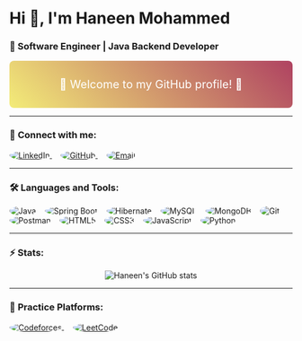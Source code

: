 # Hi 👋, I'm Haneen Mohammed

### 🚀 Software Engineer | Java Backend Developer

<div style="background: linear-gradient(45deg, #f3ec78, #af4261); padding: 10px; border-radius: 8px;">
  <p style="font-size: 20px; color: white; text-align: center;">
    🌟 Welcome to my GitHub profile! 🌟
  </p>
</div>

---

### 💬 **Connect with me:**

<p align="left">
  <a href="https://linkedin.com/in/haneenmohamed" target="_blank">
    <img align="center" src="https://img.shields.io/badge/-Haneen%20Mohammed-blue?style=flat-round&logo=linkedin&logoColor=white" alt="LinkedIn" style="border-radius: 50%;"/>
  </a>&nbsp;&nbsp;&nbsp;
  <a href="https://github.com/Ho0nn" target="_blank">
    <img align="center" src="https://img.shields.io/badge/GitHub-Ho0nn-black?style=flat-round&logo=github&logoColor=white" alt="GitHub" style="border-radius: 50%;"/>
  </a>&nbsp;&nbsp;&nbsp;
  <a href="mailto:haneen.m.elfeky@gmail.com" target="_blank">
    <img align="center" src="https://img.shields.io/badge/Email-haneen.m.elfeky@gmail.com-red?style=flat-round&logo=gmail&logoColor=white" alt="Email" style="border-radius: 50%;"/>
  </a>
</p>

---

### 🛠️ **Languages and Tools:**

<p align="left">
  <img src="https://img.shields.io/badge/Java-ED8B00?style=flat-round&logo=java&logoColor=white" alt="Java" style="border-radius: 50%;"/>&nbsp;&nbsp;&nbsp;
  <img src="https://img.shields.io/badge/Spring_Boot-6DB33F?style=flat-round&logo=spring&logoColor=white" alt="Spring Boot" style="border-radius: 50%;"/>&nbsp;&nbsp;&nbsp;
  <img src="https://img.shields.io/badge/Hibernate-59666C?style=flat-round&logo=hibernate&logoColor=white" alt="Hibernate" style="border-radius: 50%;"/>&nbsp;&nbsp;&nbsp;
  <img src="https://img.shields.io/badge/MySQL-4479A1?style=flat-round&logo=mysql&logoColor=white" alt="MySQL" style="border-radius: 50%;"/>&nbsp;&nbsp;&nbsp;
  <img src="https://img.shields.io/badge/MongoDB-4EA94B?style=flat-round&logo=mongodb&logoColor=white" alt="MongoDB" style="border-radius: 50%;"/>&nbsp;&nbsp;&nbsp;
  <img src="https://img.shields.io/badge/Git-F05032?style=flat-round&logo=git&logoColor=white" alt="Git" style="border-radius: 50%;"/>&nbsp;&nbsp;&nbsp;
  <img src="https://img.shields.io/badge/Postman-FF6C37?style=flat-round&logo=postman&logoColor=white" alt="Postman" style="border-radius: 50%;"/>&nbsp;&nbsp;&nbsp;
  <img src="https://img.shields.io/badge/HTML5-E34F26?style=flat-round&logo=html5&logoColor=white" alt="HTML5" style="border-radius: 50%;"/>&nbsp;&nbsp;&nbsp;
  <img src="https://img.shields.io/badge/CSS3-1572B6?style=flat-round&logo=css3&logoColor=white" alt="CSS3" style="border-radius: 50%;"/>&nbsp;&nbsp;&nbsp;
  <img src="https://img.shields.io/badge/JavaScript-F7DF1E?style=flat-round&logo=javascript&logoColor=black" alt="JavaScript" style="border-radius: 50%;"/>&nbsp;&nbsp;&nbsp;
  <img src="https://img.shields.io/badge/Python-3776AB?style=flat-round&logo=python&logoColor=white" alt="Python" style="border-radius: 50%;"/>
</p>

---

### ⚡ **Stats:**

<p align="center">
  <img src="https://github-readme-stats.vercel.app/api?username=Ho0nn&show_icons=true&theme=radical" alt="Haneen's GitHub stats"/>
</p>

---

### 🧩 **Practice Platforms:**

<p align="left">
  <a href="https://codeforces.com/profile/your-profile" target="_blank">
    <img align="center" src="https://img.shields.io/badge/Codeforces-003C71?style=flat-round&logo=codeforces&logoColor=white" alt="Codeforces" style="border-radius: 50%;"/>
  </a>&nbsp;&nbsp;&nbsp;
  <a href="https://leetcode.com/your-username" target="_blank">
    <img align="center" src="https://img.shields.io/badge/LeetCode-FFA116?style=flat-round&logo=leetcode&logoColor=black" alt="LeetCode" style="border-radius: 50%;"/>
  </a>
</p>

